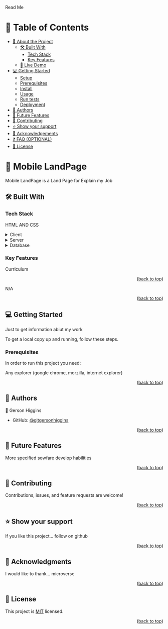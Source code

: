 <a name="readme-top"></a>

Read Me

# 📗 Table of Contents

- [📖 About the Project](#about-project)
  - [🛠 Built With](#built-with)
    - [Tech Stack](#tech-stack)
    - [Key Features](#key-features)
  - [🚀 Live Demo](#live-demo)
- [💻 Getting Started](#getting-started)
  - [Setup](#setup)
  - [Prerequisites](#prerequisites)
  - [Install](#install)
  - [Usage](#usage)
  - [Run tests](#run-tests)
  - [Deployment](#triangular_flag_on_post-deployment)
- [👥 Authors](#authors)
- [🔭 Future Features](#future-features)
- [🤝 Contributing](#contributing)
- [⭐️ Show your support](#support)
- [🙏 Acknowledgements](#acknowledgements)
- [❓ FAQ (OPTIONAL)](#faq)
- [📝 License](#license)


# 📖 Mobile LandPage <a name="about-project"></a>

Mobile LandPage is a Land Page for Explain my Job

## 🛠 Built With <a name="built-with"></a>

### Tech Stack <a name="tech-stack"></a>

HTML AND CSS

<details>
  <summary>Client</summary>
  <ul>
    <li><a href="https://reactjs.org/">React.js</a></li>
  </ul>
</details>

<details>
  <summary>Server</summary>
  <ul>
    <li><a href="https://expressjs.com/">Express.js</a></li>
  </ul>
</details>

<details>
<summary>Database</summary>
  <ul>
    <li><a href="https://www.postgresql.org/">PostgreSQL</a></li>
  </ul>
</details>



### Key Features <a name="key-features"></a>

 Curriculum

<p align="right">(<a href="#readme-top">back to top</a>)</p>



N/A


<p align="right">(<a href="#readme-top">back to top</a>)</p>


## 💻 Getting Started <a name="getting-started"></a>

Just to get information abiut my work

To get a local copy up and running, follow these steps.

### Prerequisites

In order to run this project you need:

Any explorer (google chrome, morzilla, internet explorer)

<p align="right">(<a href="#readme-top">back to top</a>)</p>


## 👥 Authors <a name="authors"></a>


👤 Gerson Higgins

- GitHub: [@gitgersonhiggins](https://github.com/gersonhiggins)

<p align="right">(<a href="#readme-top">back to top</a>)</p>


## 🔭 Future Features <a name="future-features"></a>

More specified sowfare develop habilities

<p align="right">(<a href="#readme-top">back to top</a>)</p>

## 🤝 Contributing <a name="contributing"></a>

Contributions, issues, and feature requests are welcome!

<p align="right">(<a href="#readme-top">back to top</a>)</p>


## ⭐️ Show your support <a name="support"></a>

If you like this project... follow on github

<p align="right">(<a href="#readme-top">back to top</a>)</p>


## 🙏 Acknowledgments <a name="acknowledgements"></a>

I would like to thank... microverse

<p align="right">(<a href="#readme-top">back to top</a>)</p>


## 📝 License <a name="license"></a>

This project is [MIT](https://github.com/gersonhiggins/MobileLandPage/blob/mobile_landpage/MIT.md) licensed.

<p align="right">(<a href="#readme-top">back to top</a>)</p>
